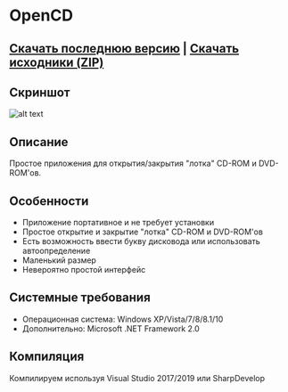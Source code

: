 # OpenCD
## [Скачать последнюю версию](https://github.com/Zalexanninev15/OpenCD/releases/tag/1.1) | [Скачать исходники (ZIP)](https://github.com/Zalexanninev15/OpenCD/archive/master.zip)

## Скриншот
![alt text](https://i.imgur.com/fszB3aC.png)

## Описание
Простое приложения для открытия/закрытия "лотка" CD-ROM и DVD-ROM'ов.

## Особенности
* Приложение портативное и не требует установки
* Простое открытие и закрытие "лотка" CD-ROM и DVD-ROM'ов
* Есть возможность ввести букву дисковода или использовать автоопределение
* Маленький размер
* Невероятно простой интерфейс

## Системные требования
* Операционная система: Windows XP/Vista/7/8/8.1/10
* Дополнительно: Microsoft .NET Framework 2.0

## Компиляция
Компилируем используя Visual Studio 2017/2019 или SharpDevelop
